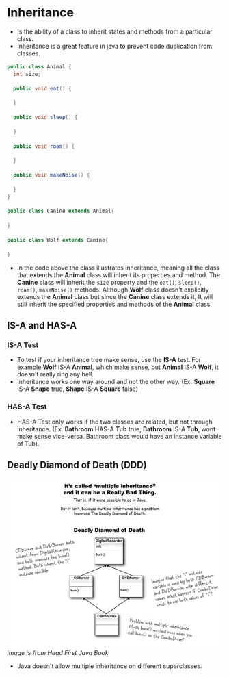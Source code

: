 # Inheritance 
- Is the ability of a class to inherit states and methods from a particular class.
- Inheritance is a great feature in java to prevent code duplication from classes.

```java
public class Animal {
  int size;
  
  public void eat() {
  
  }
  
  public void sleep() {
  
  }
  
  public void roam() {
  
  }
  
  public void makeNoise() {
  
  }
}

public class Canine extends Animal{

}

public class Wolf extends Canine{

}
```
- In the code above the class illustrates inheritance, meaning all the class that extends the **Animal** class will inherit its properties and method. The **Canine** class will inherit the ```size``` property and the ```eat()```, ```sleep()```, ```roam()```, ```makeNoise()``` methods. Although **Wolf** class doesn't explicitly extends the **Animal** class but since the **Canine** class extends it, It will still inherit the specified properties and methods of the **Animal** class.

## IS-A and HAS-A
### IS-A Test
- To test if your inheritance tree make sense, use the **IS-A**  test. For example **Wolf** IS-A **Animal**, which make sense, but **Animal** IS-A **Wolf**, it doesn't really ring any bell.
- Inheritance works one way around and not the other way. (Ex. **Square** IS-A **Shape** true, **Shape** IS-A **Square** false)

### HAS-A Test
- HAS-A Test only works if the two classes are related, but not through inheritance. (Ex. **Bathroom** HAS-A **Tub** true, **Bathroom** IS-A **Tub**, wont make sense vice-versa. Bathroom class would have an instance variable of Tub).

## Deadly Diamond of Death (DDD)
![](../img/java/ddd.PNG)
*image is from Head First Java Book*
- Java doesn't allow multiple inheritance on different superclasses.



